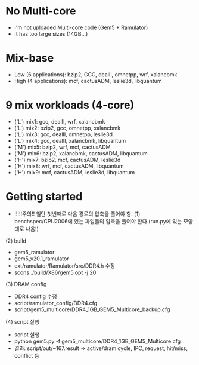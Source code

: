 # No Multi-core

- I'm not uploaded Multi-core code (Gem5 + Ramulator)
- It has too large sizes (14GB...)

# Mix-base
- Low (6 applications): bzip2, GCC, dealII, omnetpp, wrf, xalancbmk
- High (4 applications): mcf, cactusADM, leslie3d, libquantum

# 9 mix workloads (4-core)
- ('L') mix1: gcc, dealII, wrf, xalancbmk
- ('L') mix2: bzip2, gcc, omnetpp, xalancbmk
- ('L') mix3: gcc, dealII, omnetpp, leslie3d
- ('L') mix4: gcc, dealII, xalancbmk, libquantum
- ('M') mix5: bzip2, wrf, mcf, cactusADM
- ('M') mix6: bzip2, xalancbmk, cactusADM, libquantum
- ('H') mix7: bzip2, mcf, cactusADM, leslie3d
- ('H') mix8: wrf, mcf, cactusADM, libquantum
- ('H') mix9: mcf, cactusADM, leslie3d, libquantum


# Getting started
- !!!!!주의!! 일단 첫번째로 다음 경로의 압축을 폴어야 함.
(1) benchspec/CPU2006에 있는 파일들의 압축을 풀어야 한다 (run.py에 있는 모양대로 나옴!)

(2) build

- gem5_ramulator
- gem5_v20.1_ramulator
- ext/ramulator/Ramulator/src/DDR4.h 수정
- scons ./build/X86/gem5.opt -j 20

(3) DRAM config

- DDR4 config 수정
- script/ramulator_config/DDR4.cfg
- script/gem5_multicore/DDR4_1GB_GEM5_Multicore_backup.cfg

(4) script 실행

- script 실행
- python gem5.py -f gem5_multicore/DDR4_1GB_GEM5_Multicore.cfg
- 결과: script/out/~167.result => active/dram cycle, IPC, request, hit/miss, conflict 등

